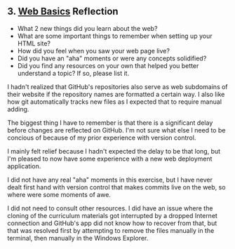 ## 3. [Web Basics](3_web_basics/readme.md) Reflection

* What 2 new things did you learn about the web?
* What are some important things to remember when setting up your HTML site?
* How did you feel when you saw your web page live?
* Did you have an "aha" moments or were any concepts solidified?
* Did you find any resources on your own that helped you better understand a topic? If so, please list it.

<!-- Add your reflection here. Remove the comment markers -->
I hadn't realized that GitHub's repositories also serve as web subdomains of their website if the repository names are formatted a certain way.  I also like how git automatically tracks new files as I expected that to require manual adding.

The biggest thing I have to remember is that there is a significant delay before changes are reflected on GitHub.  I'm not sure what else I need to be concious of because of my prior experience with version control.

I mainly felt relief because I hadn't expected the delay to be that long, but I'm pleased to now have some experience with a new web deployment application.

I did not have any real "aha" moments in this exercise, but I have never dealt first hand with version control that makes commits live on the web, so where were some moments of awe.

I did not need to consult other resources.  I did have an issue where the cloning of the curriculum materials got interrupted by a dropped Internet connection and GitHub's app did not know how to recover from that, but that was resolved first by attempting to remove the files manually in the terminal, then manually in the Windows Explorer.